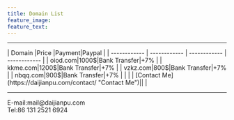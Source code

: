 ```yaml
---
title: Domain List
feature_image:
feature_text:
---
```

<hr>
| Domain  |Price |Payment|Paypal |
| ------------ | ------------ | ------------ | ------------ |
| oiod.com|1000$|Bank Transfer|+7% |
| kkme.com|1200$|Bank Transfer|+7% |
|  vzkz.com|800$|Bank Transfer|+7% |
|  nbqq.com|900$|Bank Transfer|+7% |
|   |   |  [Contact Me](https://daijianpu.com/contact/ "Contact Me")|| |

<hr>
E-mail:mail@daijianpu.com
<br>
Tel:86 131 2521 6924
